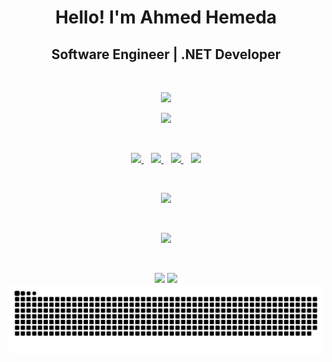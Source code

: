 <h1 align="center">Hello! I'm Ahmed Hemeda</h1>

<h2 align="center">Software Engineer | .NET Developer</h2><br>

  <p align="center">  <!-- Google Me -->
    <a href="https://www.google.com.eg/search?q=ahmed+hemeda">
      <img src="https://readme-typing-svg.herokuapp.com/?lines=Visit%20my%20LinkedIn%20Profile;I%20Post%20Insightful%20Content;Follow%20to%20get%20New%20Updates&font=Bold%20Code&center=true&color=30D050&pause=2000&size=20">
    </a>
  </p>

  <p align="center">  <!-- Profile Views -->
      <img src="https://komarev.com/ghpvc/?username=a-hemeda&style=plastic&color=4010B0" height="25"/>
  </p><br>

  <p align="center">
    <a href="https://www.linkedin.com/in/a-hemeda">  <!-- LinkedIn Profile -->
      <img src="https://raw.githubusercontent.com/rahuldkjain/github-profile-readme-generator/master/src/images/icons/Social/linked-in-alt.svg" height="65"/>
    </a>&nbsp;&nbsp;
    <a href="https://www.whatsapp.com/channel/0029Vb3QWNLG8l5OPthU963O">  <!-- WhatsApp Channel -->
      <img src="https://marketplace.canva.com/Vmp9Y/MAEvzQVmp9Y/1/tl/canva-whatsapp-status-icon-MAEvzQVmp9Y.png" height="65"/>
    </a>&nbsp;&nbsp;
    <a href="https://codeforces.com/profile/A-Hemeda">  <!-- Codeforces Profile -->
      <img src="https://cdn.iconscout.com/icon/free/png-256/free-code-forces-logo-icon-download-in-svg-png-gif-file-formats--technology-social-media-vol-2-pack-logos-icons-3029920.png" height="65"/>
    </a>&nbsp;&nbsp;
    <a href="https://leetcode.com/u/A-Hemeda/">  <!-- LeetCode Profile -->
      <img src="https://shopallpremium.com/wp-content/uploads/2022/02/LeetCode_logo_rvs.png" height="60"/>
    </a>
  </p><br>

  <p align="center"> <!-- Languages & Tools -->
    <img height="75" src="https://go-skill-icons.vercel.app/api/icons?i=cpp,cs,dotnet,postman,sqlserver,redis,html,css,js,docker"/>
  </p><br>

  <p align="center"> <!-- GitHub Trophies -->
    <img src="https://github-profile-trophy.vercel.app/?username=a-hemeda&theme=onestar&row=1&column=7"/>
  </p><br>

  <p align="center">
    <img  src="https://github-readme-streak-stats.herokuapp.com/?user=a-hemeda&theme=dark" height="140"/>  <!-- Streak Stats -->
    <img src="https://github-readme-stats.vercel.app/api/top-langs?username=a-hemeda&layout=compact&langs_count=6&theme=dark"/>  <!-- Languages -->
    <img src="https://raw.githubusercontent.com/platane/snk/output/github-contribution-grid-snake-dark.svg">  <!-- Snake -->
  </p>
